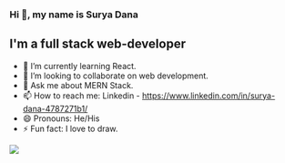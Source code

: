 ### Hi 👋, my name is Surya Dana

## I'm a full stack web-developer
- 🌱 I’m currently learning React.
- 👯 I’m looking to collaborate on web development.
- 💬 Ask me about MERN Stack.
- 📫 How to reach me: Linkedin - https://www.linkedin.com/in/surya-dana-4787271b1/
- 😄 Pronouns: He/His
- ⚡ Fun fact: I love to draw.

<img src="https://github-readme-stats.vercel.app/api?username=surya-doc&show_icons=true&locale=en&title_color=FA8909&bg_color=FBEF98&icon_color=FE6603">